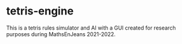 # tetris-engine
This is a tetris rules simulator and AI with a GUI created for research purposes during MathsEnJeans 2021-2022.
